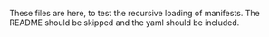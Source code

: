 These files are here, to test the recursive loading of manifests.
The README should be skipped and the yaml should be included.